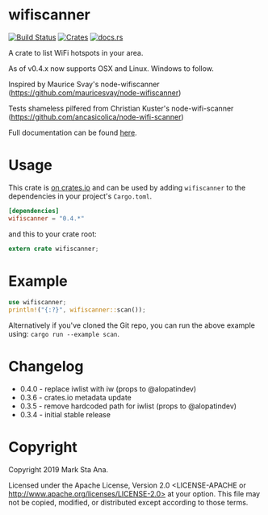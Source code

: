 # wifiscanner

[![Build Status](https://travis-ci.org/booyaa/wifiscanner.svg?branch=master)](https://travis-ci.org/booyaa/wifiscanner)
[![Crates](https://img.shields.io/crates/v/wifiscanner.svg)](https://crates.io/crates/wifiscanner)
[![docs.rs](https://docs.rs/wifiscanner/badge.svg)](https://docs.rs/wifiscanner)

A crate to list WiFi hotspots in your area.

As of v0.4.x now supports OSX and Linux. Windows to
follow.

Inspired by Maurice Svay's node-wifiscanner (https://github.com/mauricesvay/node-wifiscanner)

Tests shameless pilfered from Christian Kuster's node-wifi-scanner (https://github.com/ancasicolica/node-wifi-scanner)

Full documentation can be found [here](https://docs.rs/wifiscanner).

# Usage

This crate is [on crates.io](https://crates.io/crates/wifiscanner) and can be
used by adding `wifiscanner` to the dependencies in your project's `Cargo.toml`.

```toml
[dependencies]
wifiscanner = "0.4.*"
```

and this to your crate root:

```rust
extern crate wifiscanner;
```

# Example

```rust
use wifiscanner;
println!("{:?}", wifiscanner::scan());
```

Alternatively if you've cloned the Git repo, you can run the above example
using: `cargo run --example scan`.

# Changelog

- 0.4.0 - replace iwlist with iw (props to @alopatindev)
- 0.3.6 - crates.io metadata update
- 0.3.5 - remove hardcoded path for iwlist (props to @alopatindev)
- 0.3.4 - initial stable release

# Copyright

Copyright 2019 Mark Sta Ana.

Licensed under the Apache License, Version 2.0 <LICENSE-APACHE or
http://www.apache.org/licenses/LICENSE-2.0> at your option. This file may not
be copied, modified, or distributed except according to those terms.
